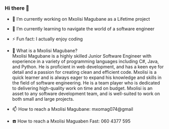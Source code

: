 ### Hi there 👋


- 🔭 I’m currently working on Mxolisi Magubane as a Lifetime project
- 🌱 I’m currently learning to navigate the world of a software engineer
- ⚡ Fun fact: I actually enjoy coding

- 📓 What is a Mxolisi Magubane?  
    Mxolisi Magubane is a highly skilled Junior Software Engineer with experience
    in a variety of programming languages including C#, Java, and Python. 
    He is proficient in web development, and has a keen eye for detail and
    a passion for creating clean and efficient code. Mxolisi is a quick learner
    and is always eager to expand his knowledge and skills in the field of software engineering.
    He is a team player who is dedicated to delivering high-quality work on time and on budget.
    Mxolisi is an asset to any software development team, and is well-suited to work on both small and large projects.
 
 - 📫 How to reach a Mxolisi Magubane: mxomag074@gmail
 - ☎️ How to reach a Mxolisi Maguaben Fast: 060 4377 595

